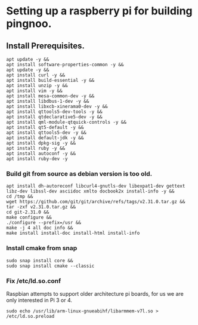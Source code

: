 # Setting up a raspberry pi for building pingnoo.

## Install Prerequisites.
```
apt update -y &&
apt install software-properties-common -y &&
apt update -y &&
apt install curl -y &&
apt install build-essential -y &&
apt install unzip -y &&
apt install vim -y &&
apt install mesa-common-dev -y &&
apt install libdbus-1-dev -y &&
apt install libxcb-xinerama0-dev -y &&
apt install qttools5-dev-tools -y &&
apt install qtdeclarative5-dev -y &&
apt install qml-module-qtquick-controls -y &&
apt install qt5-default -y &&
apt install qttools5-dev -y &&
apt install default-jdk -y &&
apt install dpkg-sig -y &&
apt install ruby -y &&
apt install autoconf -y &&
apt install ruby-dev -y
```

### Build git from source as debian version is too old.
```
apt install dh-autoreconf libcurl4-gnutls-dev libexpat1-dev gettext libz-dev libssl-dev asciidoc xmlto docbook2x install-info -y &&
cd /tmp &&
wget https://github.com/git/git/archive/refs/tags/v2.31.0.tar.gz &&
tar -zxf v2.31.0.tar.gz &&
cd git-2.31.0 &&
make configure &&
./configure --prefix=/usr &&
make -j 4 all doc info &&
make install install-doc install-html install-info
```

### Install cmake from snap

```
sudo snap install core &&
sudo snap install cmake --classic
```

### Fix /etc/ld.so.conf

Raspbian attempts to support older architecture pi boards, for us we are only interested in Pi 3 or 4.

```
sudo echo /usr/lib/arm-linux-gnueabihf/libarmmem-v7l.so > /etc/ld.so.preload
```